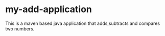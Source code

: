 # my-add-application
This is a maven based java application that adds,subtracts and compares two numbers.
